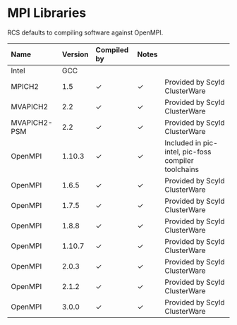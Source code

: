 # MPI Libraries

RCS defaults to compiling software against OpenMPI.

| Name | Version | Compiled by | Notes |  |
| :--- | :--- | :--- | :--- | :--- |
| Intel | GCC |  |  |  |
| MPICH2 | 1.5 | ✓ | ✓ | Provided by Scyld ClusterWare |
| MVAPICH2 | 2.2 | ✓ | ✓ | Provided by Scyld ClusterWare |
| MVAPICH2-PSM | 2.2 | ✓ | ✓ | Provided by Scyld ClusterWare |
| OpenMPI | 1.10.3 | ✓ | ✓ | Included in pic-intel, pic-foss compiler toolchains |
| OpenMPI | 1.6.5 | ✓ | ✓ | Provided by Scyld ClusterWare |
| OpenMPI | 1.7.5 | ✓ | ✓ | Provided by Scyld ClusterWare |
| OpenMPI | 1.8.8 | ✓ | ✓ | Provided by Scyld ClusterWare |
| OpenMPI | 1.10.7 | ✓ | ✓ | Provided by Scyld ClusterWare |
| OpenMPI | 2.0.3 | ✓ | ✓ | Provided by Scyld ClusterWare |
| OpenMPI | 2.1.2 | ✓ | ✓ | Provided by Scyld ClusterWare |
| OpenMPI | 3.0.0 | ✓ | ✓ | Provided by Scyld ClusterWare |

